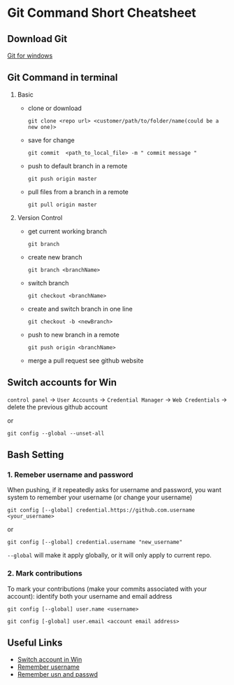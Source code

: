 # Git Command Short Cheatsheet

## Download Git
   
   [Git for windows](https://github.com/git-for-windows/git/releases)

## Git Command in terminal

1. Basic
   - clone or download
   
     `git clone <repo url> <customer/path/to/folder/name(could be a new one)>`
   
   - save for change
   
     `git commit  <path_to_local_file> -m " commit message " `
   
   - push to default branch in a remote
   
     `git push origin master`
     
   - pull files from a branch in a remote
     
     `git pull origin master`

1. Version Control
   - get current working branch
   
     `git branch`
   
   - create new branch
   
     `git branch <branchName>`
   
   - switch branch
   
     `git checkout <branchName>`
   
   - create and switch branch in one line
   
     `git checkout -b <newBranch>`
     
   - push to new branch in a remote
     
     `git push origin <branchName>`
   
   - merge a pull request
     see github website
     
   
## Switch accounts for Win
   `control panel` -> `User Accounts` -> `Credential Manager` -> `Web Credentials` -> delete the previous github account
   
   or 
   
   `git config --global --unset-all `
   

## Bash Setting
### 1. Remeber username and password
When pushing, if it repeatedly asks for username and password, you want system to remember your username (or change your username)

`git config [--global] credential.https://github.com.username <your_username>`

or

 `git config [--global] credential.username "new_username"`

`--global` will make it apply globally, or it will only apply to current repo. 


### 2. Mark contributions
To mark your contributions (make your commits associated with your account): identify both your username and email address

  `git config [--global] user.name <username>`
  
  `git config [-global] user.email <account email address>`
  

## Useful Links
 - [Switch account in Win](https://stackoverflow.com/questions/28238037/git-log-out-user-from-command-line)
 - [Remember username](https://stackoverflow.com/questions/11403407/git-asks-for-username-every-time-i-push)
 - [Remember usn and passwd](https://stackoverflow.com/questions/5343068/is-there-a-way-to-skip-password-typing-when-using-https-on-github)
